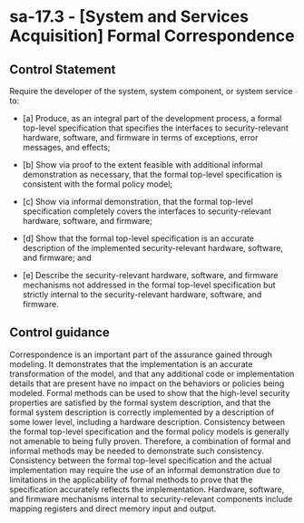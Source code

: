 # sa-17.3 - \[System and Services Acquisition\] Formal Correspondence

## Control Statement

Require the developer of the system, system component, or system service to:

- \[a\] Produce, as an integral part of the development process, a formal top-level specification that specifies the interfaces to security-relevant hardware, software, and firmware in terms of exceptions, error messages, and effects;

- \[b\] Show via proof to the extent feasible with additional informal demonstration as necessary, that the formal top-level specification is consistent with the formal policy model;

- \[c\] Show via informal demonstration, that the formal top-level specification completely covers the interfaces to security-relevant hardware, software, and firmware;

- \[d\] Show that the formal top-level specification is an accurate description of the implemented security-relevant hardware, software, and firmware; and

- \[e\] Describe the security-relevant hardware, software, and firmware mechanisms not addressed in the formal top-level specification but strictly internal to the security-relevant hardware, software, and firmware.

## Control guidance

Correspondence is an important part of the assurance gained through modeling. It demonstrates that the implementation is an accurate transformation of the model, and that any additional code or implementation details that are present have no impact on the behaviors or policies being modeled. Formal methods can be used to show that the high-level security properties are satisfied by the formal system description, and that the formal system description is correctly implemented by a description of some lower level, including a hardware description. Consistency between the formal top-level specification and the formal policy models is generally not amenable to being fully proven. Therefore, a combination of formal and informal methods may be needed to demonstrate such consistency. Consistency between the formal top-level specification and the actual implementation may require the use of an informal demonstration due to limitations in the applicability of formal methods to prove that the specification accurately reflects the implementation. Hardware, software, and firmware mechanisms internal to security-relevant components include mapping registers and direct memory input and output.
